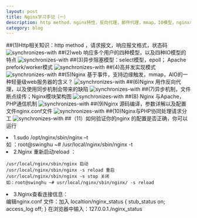 ```yaml
---
layout: post
title: Nginx学习手记（一）
description: http method，nginx特性，反向代理，邮件代理，mmap，IO模型，nginx与PHP通信，fastcgi。
category: blog
---
```


##(1)Http相关知识：http  method ，请求报文，响应报文格式，状态码
![synchronizes-with](/images/githubpages/1http_method.png)
##(2)web 响应多个用户的四种模型，以及四种IO模型的特点
![synchronizes-with](/images/githubpages/2web_response_model.png)
##(3)异步阻塞模型：select模型，epoll； Apache prefork/worker模式
![synchronizes-with](/images/githubpages/3select_epoll.png)
##(4)高并发实现模式
![synchronizes-with](/images/githubpages/4high_concurency.png)
##(5)Nginx 基于事件，支持边缘触发，mmap，AIO的一种轻量级web服务器的含义？
![synchronizes-with](/images/githubpages/5nginx_base_event_mmap.png)
##(6)Nginx 用作反向代理，以及使用同步机制会带来的缺陷
![synchronizes-with](/images/githubpages/6reverse_proxy.png)
##(7)异步机制，文件断点续传；Nginx模块架构图
![synchronizes-with](/images/githubpages/7nginx_module.png)
##(8) Nginx 与Apache，PHP通信机制
![synchronizes-with](/images/githubpages/8nginx_apache_php_message.png)
##(9)Nginx 源码编译，参数详解以及配置文件nginx.conf文件
![synchronizes-with](/images/githubpages/9nginx_compile_conf_file.png)
##(10)Nginx与PHP协同处理请求分工
![synchronizes-with](/images/githubpages/10ngix_static_php_dinamic.png)
##（11）如何验证你的nginx 的配置是否正确，你可以运行
<li>1.sudo /opt/nginx/sbin/nginx –t</li>
	如 ：root@swinghu ~# /usr/local/nginx/sbin/nginx -t

<li>2.Nginx 重新启动reload ：</li>

	/usr/local/nginx/sbin/nginx 启动
	/usr/local/nginx/sbin/nginx -s reload 重启
	/usr/local/nginx/sbin/nginx -s stop 关闭
	如：root@swinghu ~# usr/local/nginx/sbin/nginx/ -s reload
<li>3.Nginx查看连接信息：</li>
编辑nginx.conf 文件：加入
	localtion/nginx_status {
	stub_status on;
	access_log off;
	}
在浏览器中输入：127.0.0.1./nginx_status   


